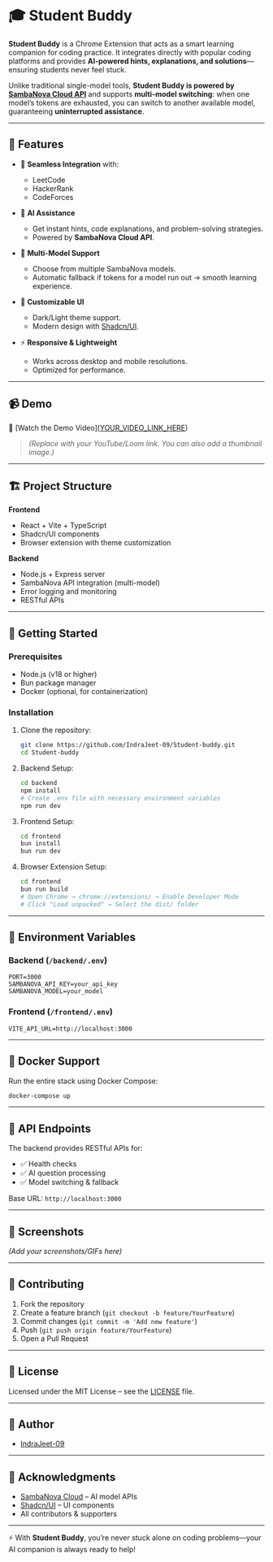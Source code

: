 # 🎓 Student Buddy  

**Student Buddy** is a Chrome Extension that acts as a smart learning companion for coding practice. It integrates directly with popular coding platforms and provides **AI-powered hints, explanations, and solutions**—ensuring students never feel stuck.  

Unlike traditional single-model tools, **Student Buddy is powered by [SambaNova Cloud API](https://cloud.sambanova.ai/)** and supports **multi-model switching**: when one model’s tokens are exhausted, you can switch to another available model, guaranteeing **uninterrupted assistance**.  

---

## 🌟 Features  

- 🔗 **Seamless Integration** with:  
  - LeetCode  
  - HackerRank  
  - CodeForces  

- 🤖 **AI Assistance**  
  - Get instant hints, code explanations, and problem-solving strategies.  
  - Powered by **SambaNova Cloud API**.  

- 🔄 **Multi-Model Support**  
  - Choose from multiple SambaNova models.  
  - Automatic fallback if tokens for a model run out → smooth learning experience.  

- 🎨 **Customizable UI**  
  - Dark/Light theme support.  
  - Modern design with [Shadcn/UI](https://ui.shadcn.com/).  

- ⚡ **Responsive & Lightweight**  
  - Works across desktop and mobile resolutions.  
  - Optimized for performance.  

---

## 📹 Demo  

🎥 [Watch the Demo Video][(YOUR_VIDEO_LINK_HERE](https://cap.so/s/fm6fank1ma125yx))  

> *(Replace with your YouTube/Loom link. You can also add a thumbnail image.)*  

---

## 🏗️ Project Structure  

**Frontend**  
- React + Vite + TypeScript  
- Shadcn/UI components  
- Browser extension with theme customization  

**Backend**  
- Node.js + Express server  
- SambaNova API integration (multi-model)  
- Error logging and monitoring  
- RESTful APIs  

---

## 🚀 Getting Started  

### Prerequisites  
- Node.js (v18 or higher)  
- Bun package manager  
- Docker (optional, for containerization)  

### Installation  

1. Clone the repository:  
   ```bash
   git clone https://github.com/IndraJeet-09/Student-buddy.git
   cd Student-buddy
   ```

2. Backend Setup:  
   ```bash
   cd backend
   npm install
   # Create .env file with necessary environment variables
   npm run dev
   ```

3. Frontend Setup:  
   ```bash
   cd frontend
   bun install
   bun run dev
   ```

4. Browser Extension Setup:  
   ```bash
   cd frontend
   bun run build
   # Open Chrome → chrome://extensions/ → Enable Developer Mode
   # Click "Load unpacked" → Select the dist/ folder
   ```

---

## 🔧 Environment Variables  

### Backend (`/backend/.env`)  
```env
PORT=3000
SAMBANOVA_API_KEY=your_api_key
SAMBANOVA_MODEL=your_model
```

### Frontend (`/frontend/.env`)  
```env
VITE_API_URL=http://localhost:3000
```

---

## 🐳 Docker Support  

Run the entire stack using Docker Compose:  

```bash
docker-compose up
```

---

## 📝 API Endpoints  

The backend provides RESTful APIs for:  
- ✅ Health checks  
- ✅ AI question processing  
- ✅ Model switching & fallback  

Base URL: `http://localhost:3000`  

---

## 📸 Screenshots  

*(Add your screenshots/GIFs here)*  

---

## 🤝 Contributing  

1. Fork the repository  
2. Create a feature branch (`git checkout -b feature/YourFeature`)  
3. Commit changes (`git commit -m 'Add new feature'`)  
4. Push (`git push origin feature/YourFeature`)  
5. Open a Pull Request  

---

## 📜 License  

Licensed under the MIT License – see the [LICENSE](LICENSE) file.  

---

## 👥 Author  

- [IndraJeet-09](https://github.com/IndraJeet-09)  

---

## 🙏 Acknowledgments  

- [SambaNova Cloud](https://cloud.sambanova.ai/) – AI model APIs  
- [Shadcn/UI](https://ui.shadcn.com/) – UI components  
- All contributors & supporters  

---

⚡ With **Student Buddy**, you’re never stuck alone on coding problems—your AI companion is always ready to help!  
